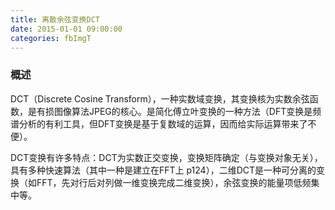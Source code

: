 ```yaml
---
title: 离散余弦变换DCT
date: 2015-01-01 09:00:00
categories: fbImgT
---
```


<script type="text/javascript" src="http://cdn.mathjax.org/mathjax/latest/MathJax.js?config=default"></script>

<!--<img src="http://latex.codecogs.com/gif.latex? a^{i}"/>
<center><img src="{{ site.baseurl }}/images/pdBase/svm_smo1.png"></center>-->

### 概述

   DCT（Discrete Cosine Transform），一种实数域变换，其变换核为实数余弦函数，是有损图像算法JPEG的核心。是简化傅立叶变换的一种方法（DFT变换是频谱分析的有利工具，但DFT变换是基于复数域的运算，因而给实际运算带来了不便）。
	
   DCT变换有许多特点：DCT为实数正交变换，变换矩阵确定（与变换对象无关），具有多种快速算法（其中一种是建立在FFT上 p124），二维DCT是一种可分离的变换（如FFT，先对行后对列做一维变换完成二维变换），余弦变换的能量项低频集中等。

